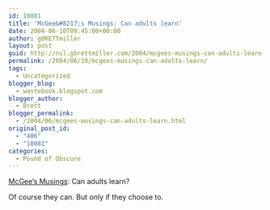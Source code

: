 ```yaml
---
id: 10081
title: 'McGee&#8217;s Musings: Can adults learn'
date: 2004-06-10T09:45:00+00:00
author: gBRETTmiller
layout: post
guid: http://nsl.gbrettmiller.com/2004/mcgees-musings-can-adults-learn
permalink: /2004/06/10/mcgees-musings-can-adults-learn/
tags:
  - Uncategorized
blogger_blog:
  - wastebook.blogspot.com
blogger_author:
  - Brett
blogger_permalink:
  - /2004/06/mcgees-musings-can-adults-learn.html
original_post_id:
  - "406"
  - "10081"
categories:
  - Pound of Obscure
---
```

[McGee&#8217;s Musings](http://www.mcgeesmusings.net/2004/06/08.html#a4127): Can adults learn?

Of course they can. But only if they choose to.